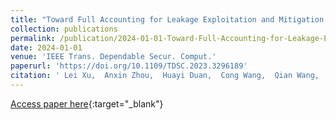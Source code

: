 ```yaml
---
title: "Toward Full Accounting for Leakage Exploitation and Mitigation in Dynamic Encrypted Databases"
collection: publications
permalink: /publication/2024-01-01-Toward-Full-Accounting-for-Leakage-Exploitation-and-Mitigation-in-Dynamic-Encrypted-Databases
date: 2024-01-01
venue: 'IEEE Trans. Dependable Secur. Comput.'
paperurl: 'https://doi.org/10.1109/TDSC.2023.3296189'
citation: ' Lei Xu,  Anxin Zhou,  Huayi Duan,  Cong Wang,  Qian Wang,  Xiaohua Jia, &quot;Toward Full Accounting for Leakage Exploitation and Mitigation in Dynamic Encrypted Databases.&quot; IEEE Trans. Dependable Secur. Comput., 2024.'
---
```

[Access paper here](https://doi.org/10.1109/TDSC.2023.3296189){:target="_blank"}
